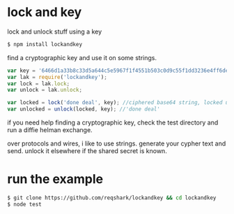 # lock and key
lock and unlock stuff using a key

```bash
$ npm install lockandkey
```

find a cryptographic key and use it on some strings.

```js
var key = '6466d1a33b8c33d5a644c5e5967f1f4551b503c0d9c55f1dd3236e4ff6de980';
var lak = require('lockandkey');
var lock = lak.lock;
var unlock = lak.unlock;

var locked = lock('done deal', key); //ciphered base64 string, locked up!
var unlocked = unlock(locked, key); //'done deal'
```

if you need help finding a cryptographic key, check the test directory and run a diffie helman exchange.

over protocols and wires, i like to use strings. generate your cypher text and send. unlock it elsewhere if the shared secret is known.

# run the example
```bash
$ git clone https://github.com/reqshark/lockandkey && cd lockandkey
$ node test
```
